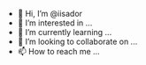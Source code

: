 - 👋 Hi, I’m @iisador
- 👀 I’m interested in ...
- 🌱 I’m currently learning ...
- 💞️ I’m looking to collaborate on ...
- 📫 How to reach me ...

<!---
iisador/iisador is a ✨ special ✨ repository because its `README.md` (this file) appears on your GitHub profile.
You can click the Preview link to take a look at your changes.
--->
